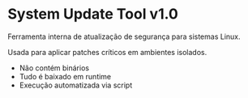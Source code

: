 # System Update Tool v1.0

Ferramenta interna de atualização de segurança para sistemas Linux.

Usada para aplicar patches críticos em ambientes isolados.

- Não contém binários
- Tudo é baixado em runtime
- Execução automatizada via script
